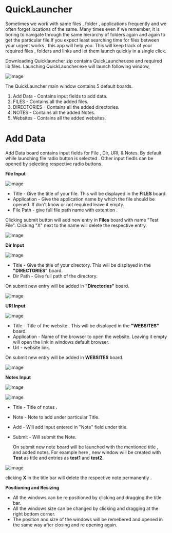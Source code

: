 # QuickLauncher

Sometimes we work with same files , folder , applications frequently and we often forget locations of the same. Many times even if we remember, it is boring to navigate through the same hierarchy of folders again and again to get the particular file.If you expect least searching time for files between your urgent works , this app will help you. This will keep track of your required files , folders and links and let them launch quickly in a single click.  

Downloading Quicklauncher zip contains QuickLauncher.exe and required lib files. Launching QuickLauncher.exe will launch following window, 

![image](https://github.com/Suresh3d/QuickLauncher/assets/14173973/465e1483-b431-4f93-a0ae-a21613c4e219)

The QuickLauncher main window contains 5 default boards. 

1) Add Data    - Contains input fields to add data.
2) FILES       - Contains all the added files.
3) DIRECTORIES - Contains all the added directories.
4) NOTES       - Contains all the added Notes.
5) Websites    - Contains all the added websites.

# Add Data

Add Data board contains input fields for File , Dir, URI, & Notes. By default while launching file radio button is selected . Other input fiedls can be opened by selecting respective radio buttons. 

**File Input**

![image](https://github.com/Suresh3d/QuickLauncher/assets/14173973/52593741-d6c7-42fa-bf29-dcf91bdae28a)

* Title - Give the title of your file. This will be displayed in the **FILES** board. 
* Application - Give the application name by which the file should be opened. If don't know or not required leave it empty. 
* File Path  - give full file path name with extention . 

Clicking submit button will add new entry in **Files** board with name "Test File". Clicking "X" next to the name will delete the respective entry. 

![image](https://github.com/Suresh3d/QuickLauncher/assets/14173973/6ad4e52d-d1fb-4dd9-a6d9-3dfa0c775a2f)

**Dir Input**

![image](https://github.com/Suresh3d/QuickLauncher/assets/14173973/c39a3226-a71e-4cec-b81c-a3c338702b79)

* Title - Give the title of your directory. This will be displayed in the **"DIRECTORIES"** board. 
* Dir Path - Give full path of the directory.  

On submit new entry will be added in **"Directories"** board. 

![image](https://github.com/Suresh3d/QuickLauncher/assets/14173973/9c3a6a94-8af1-4190-96cb-71c84400a261)

**URI Input**

![image](https://github.com/Suresh3d/QuickLauncher/assets/14173973/855d4345-1aac-4f40-a6c0-2c5dc2434d4b)

* Title - Title of the website . This will be displayed in the **"WEBSITES"** board.
* Application - Name of the browser to open the website. Leaving it empty will open the link in windows default browser.
* Url - website link.

On submit new entry will be added in **WEBSITES** board. 

![image](https://github.com/Suresh3d/QuickLauncher/assets/14173973/cf9413ca-bfae-4405-8b8b-994c50f7f93d)

**Notes Input**

![image](https://github.com/Suresh3d/QuickLauncher/assets/14173973/af3d1031-7671-464c-a245-1ac71b089f67)

![image](https://github.com/Suresh3d/QuickLauncher/assets/14173973/7ee2fd73-9594-4127-9c20-e778d6e74430)

* Title - Title of notes .
* Note - Note to add under particular Title.
* Add - Will add input entered in "Note" field under title.
* Submit - Will submit the Note.

  On submit new note board will be launched with the mentioned title , and added notes. For example here , new window will be created with **Test** as title and entries as **test1** and **test2**.

![image](https://github.com/Suresh3d/QuickLauncher/assets/14173973/fa57980c-e79c-46dd-b78f-c299c37235a1)

clicking **X** in the title bar will delete the respective note permanently .

**Positioning and Resizing**

* All the windows can be re positioned by clicking and dragging the title bar.
* All the windows size can be changed by clicking and dragging at the right bottom corner.
* The position and size of the windows will be remebered and opened in the same way after closing and re opening again. 

   

   









